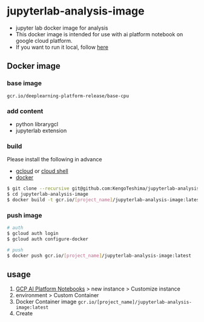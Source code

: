 # jupyterlab-analysis-image
- jupyter lab docker image for analysis 
- This docker image is intended for use with ai platform notebook on google cloud platform.
- If you want to run it local, follow [here](https://cloud.google.com/ai-platform/deep-learning-containers/docs/getting-started-local)

## Docker image


### base image
`gcr.io/deeplearning-platform-release/base-cpu`

### add content
- python librarygcl
- jupyterlab extension

### build
Please install the following in advance
- [gcloud](https://cloud.google.com/sdk/docs/install) or [cloud shell](https://console.cloud.google.com/?cloudshell=true&_ga=2.71680787.1264506767.1618149083-13444314.1612355846&_gac=1.217834980.1618150645.CjwKCAjwvMqDBhB8EiwA2iSmPEHcLPNvw8zm2hEr8rAcE4qM0pTB0FewJByO2FjjsPQ5ZJhBndgBFxoC2GsQAvD_BwE)
- [docker](https://docs.docker.com/get-docker/)

```sh
$ git clone --recursive git@github.com:KengoTeshima/jupyterlab-analysis-image.git
$ cd jupyterlab-analysis-image
$ docker build -t gcr.io/[project_name]/jupyterlab-analysis-image:latest .
```

### push image

```sh
# auth
$ gcloud auth login
$ gcloud auth configure-docker 

# push
$ docker push gcr.io/[project_name]/jupyterlab-analysis-image:latest
```

## usage
1. [GCP AI Platform Notebooks](https://console.cloud.google.com/ai-platform/notebooks) > new instance > Customize instance
2. environment > Custom Container
3. Docker Container image `gcr.io/[project_name]/jupyterlab-analysis-image:latest` 
4. Create
